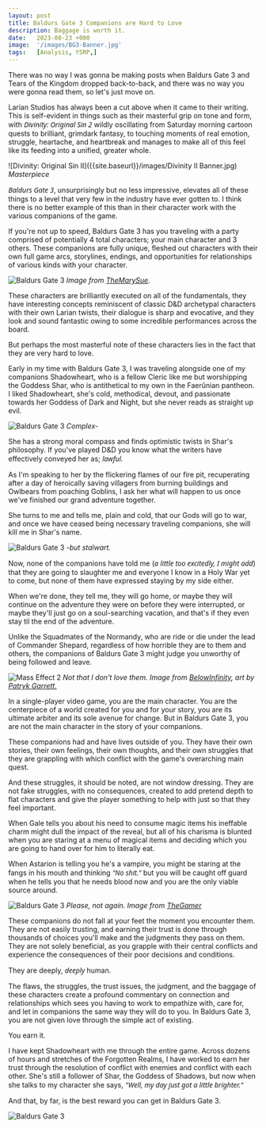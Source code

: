 ```yaml
---
layout: post
title: Baldurs Gate 3 Companions are Hard to Love
description: Baggage is worth it.
date:   2023-08-23 +000
image:  '/images/BG3-Banner.jpg'
tags:   [Analysis, YSRP,]
---
```

There was no way I was gonna be making posts when Baldurs Gate 3 and Tears of the Kingdom dropped back-to-back, and there was no way you were gonna read them, so let's just move on.

Larian Studios has always been a cut above when it came to their writing. This is self-evident in things such as their masterful grip on tone and form, with <em style="font-family: system-ui">Divinity: Original Sin 2</em> wildly oscillating from Saturday morning cartoon quests to brilliant, grimdark fantasy, to touching moments of real emotion, struggle, heartache, and heartbreak and manages to make all of this feel like its feeding into a unified, greater whole.

![Divinity: Original Sin II]({{site.baseurl}}/images/Divinity II Banner.jpg)
*Masterpiece*

<em style="font-family: system-ui">Baldurs Gate 3</em>, unsurprisingly but no less impressive, elevates all of these things to a level that very few in the industry have ever gotten to. I think there is no better example of this than in their character work with the various companions of the game.

If you're not up to speed, Baldurs Gate 3 has you traveling with a party comprised of potentially 4 total characters; your main character and 3 others. These companions are fully unique, fleshed out characters with their own full game arcs, storylines, endings, and opportunities for relationships of various kinds with your character.

![Baldurs Gate 3]({{site.baseurl}}/images/bg3-companions.jpg)
*Image from [TheMarySue](https://www.themarysue.com/all-baldurs-gate-3-companions-ranked/).*

These characters are brilliantly executed on all of the fundamentals, they have interesting concepts reminiscent of classic D&D archetypal characters with their own Larian twists, their dialogue is sharp and evocative, and they look and sound fantastic owing to some incredible performances across the board.

But perhaps the most masterful note of these characters lies in the fact that they are very hard to love.

Early in my time with Baldurs Gate 3, I was traveling alongside one of my companions Shadowheart, who is a fellow Cleric like me but worshipping the Goddess Shar, who is antithetical to my own in the Faerûnian pantheon. I liked Shadowheart, she's cold, methodical, devout, and passionate towards her Goddess of Dark and Night, but she never reads as straight up evil. 

![Baldurs Gate 3]({{site.baseurl}}/images/shadowheart-kind.jpg)
*Complex-*

She has a strong moral compass and finds optimistic twists in Shar's philosophy. If you've played D&D you know what the writers have effectively conveyed her as; <em style="font-family: system-ui">lawful.</em>

As I'm speaking to her by the flickering flames of our fire pit, recuperating after a day of heroically saving villagers from burning buildings and Owlbears from poaching Goblins, I ask her what will happen to us once we've finished our grand adventure together.

She turns to me and tells me, plain and cold, that our Gods will go to war, and once we have ceased being necessary traveling companions, she will kill me in Shar's name.

![Baldurs Gate 3]({{site.baseurl}}/images/shadowheart-portrait.jpg)
*-but stalwart.*

Now, none of the companions have told me (<em style="font-family: system-ui">a little too excitedly, I might add</em>) that they are going to slaughter me and everyone I know in a Holy War yet to come, but none of them have expressed staying by my side either.

When we're done, they tell me, they will go home, or maybe they will continue on the adventure they were on before they were interrupted, or maybe they'll just go on a soul-searching vacation, and that's if they even stay til the end of the adventure. 

Unlike the Squadmates of the Normandy, who are ride or die under the lead of Commander Shepard, regardless of how horrible they are to them and others, the companions of Baldurs Gate 3 might judge you unworthy of being followed and leave.

![Mass Effect 2]({{site.baseurl}}/images/Normandy-crew.jpg)
*Not that I don't love them. Image from [BelowInfinity](https://www.deviantart.com/belowinfinity/gallery), art by [Patryk Garrett.](https://www.deviantart.com/patryk-garrett)*

In a single-player video game, you are the main character. You are the centerpiece of a world created for you and for your story, you are its ultimate arbiter and its sole avenue for change. But in Baldurs Gate 3, you are not the main character in the story of your companions.

These companions had and have lives outside of you. They have their own stories, their own feelings, their own thoughts, and their own struggles that they are grappling with which conflict with the game's overarching main quest.

And these struggles, it should be noted, are not window dressing. They are not fake struggles, with no consequences, created to add pretend depth to flat characters and give the player something to help with just so that they feel important.

When Gale tells you about his need to consume magic items his ineffable charm might dull the impact of the reveal, but all of his charisma is blunted when you are staring at a menu of magical items and deciding which you are going to hand over for him to literally eat.

When Astarion is telling you he's a vampire, you might be staring at the fangs in his mouth and thinking <em style="font-family: system-ui">"No shit."</em> but you will be caught off guard when he tells you that he needs blood now and you are the only viable source around.

![Baldurs Gate 3]({{site.baseurl}}/images/Gale-curse.jpg)
*Please, not again. Image from [TheGamer](https://www.thegamer.com/baldurs-gate-3-bg3-magic-items-give-gale/)*

These companions do not fall at your feet the moment you encounter them. They are not easily trusting, and earning their trust is done through thousands of choices you'll make and the judgments they pass on them. They are not solely beneficial, as you grapple with their central conflicts and experience the consequences of their poor decisions and conditions.

They are deeply, <em style="font-family: system-ui">deeply</em> human.

The flaws, the struggles, the trust issues, the judgment, and the baggage of these characters create a profound commentary on connection and relationships which sees you having to work to empathize with, care for, and let in companions the same way they will do to you. In Baldurs Gate 3, you are not given love through the simple act of existing.

You earn it.

I have kept Shadowheart with me through the entire game. Across dozens of hours and stretches of the Forgotten Realms, I have worked to earn her trust through the resolution of conflict with enemies and conflict with each other. She's still a follower of Shar, the Goddess of Shadows, but now when she talks to my character she says, <em style="font-family: system-ui">"Well, my day just got a little brighter."</em>

And that, by far, is the best reward you can get in Baldurs Gate 3.

![Baldurs Gate 3]({{site.baseurl}}/images/Bg3-family.jpg)
